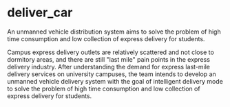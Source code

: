 # deliver_car
An unmanned vehicle distribution system aims to solve the problem of high time consumption and low collection of express delivery for students.

Campus express delivery outlets are relatively scattered and not close to dormitory areas, and there are still "last mile" pain points in the express delivery industry. After understanding the demand for express last-mile delivery services on university campuses, the team intends to develop an unmanned vehicle delivery system with the goal of intelligent delivery mode to solve the problem of high time consumption and low collection of express delivery for students.
